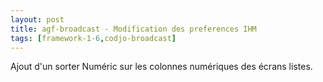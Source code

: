 ```yaml
---
layout: post
title: agf-broadcast - Modification des preferences IHM
tags: [framework-1-6,codjo-broadcast]
---
```

Ajout d'un sorter Numéric sur les colonnes numériques des écrans listes.
